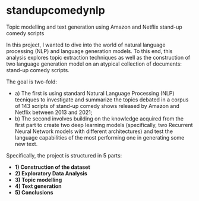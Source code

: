 # standupcomedynlp
Topic modelling and text generation using Amazon and Netflix stand-up comedy scripts

In this project, I wanted to dive into the world of natural language processing (NLP) and language generation models. To this end, this analysis explores topic extraction techniques as well as the construction of two language generation model on an atypical collection of documents: stand-up comedy scripts.

The goal is two-fold:
- a) The first is using standard Natural Language Processing (NLP) tecniques to investigate and summarize the topics debated in a corpus of 143 scripts of stand-up comedy shows released by Amazon and Netflix between 2013 and 2021;
- b) The second involves building on the knowledge acquired from the first part to create two deep learning models (specifically, two Recurrent Neural Network models with different architectures) and test the language capabilities of the most performing one in generating some new text.

Specifically, the project is structured in 5 parts:
- **1) Construction of the dataset**
- **2) Exploratory Data Analysis**
- **3) Topic modelling**
- **4) Text generation**
- **5) Conclusions**
